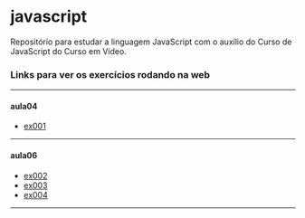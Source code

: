 # javascript
 Repositório para estudar a linguagem JavaScript com o auxílio do Curso de JavaScript do Curso em Vídeo.

### Links para ver os exercícios rodando na web

---

#### aula04
* [ex001](https://joshuaoliveira123.github.io/javascript/aula04/ex001.html)

---

#### aula06

* [ex002](https://joshuaoliveira123.github.io/javascript/aula06/ex002.html)
* [ex003](https://joshuaoliveira123.github.io/javascript/aula06/ex003.html)
* [ex004](https://joshuaoliveira123.github.io/javascript/aula06/ex004.html)

---